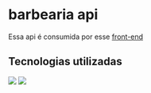 # barbearia api

<p>Essa api é consumida por esse <a href='https://github.com/Lucasss-laurentino/front-barbearia'>front-end</a>

## Tecnologias utilizadas

<div>
  <img src='https://img.shields.io/badge/Laravel-FF2D20?style=for-the-badge&logo=laravel&logoColor=white' />
  <img src='https://img.shields.io/badge/MySQL-00000F?style=for-the-badge&logo=mysql&logoColor=white' />
</div>
